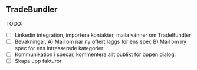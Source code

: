 ## TradeBundler

TODO: 
- [  ] Linkedin integration, importera kontakter, maila vänner om TradeBundler
- [  ] Bevakningar, A) Mail om när ny offert läggs för ens spec B) Mail om ny spec för ens intresserade kategorier
- [  ] Kommunikation i specar, kommentera allt publikt för öppen dialog.
- [  ] Skapa upp fakturor

